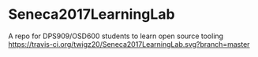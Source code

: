 # Seneca2017LearningLab
A  repo for  DPS909/OSD600 students  to learn open source tooling
https://travis-ci.org/twigz20/Seneca2017LearningLab.svg?branch=master
